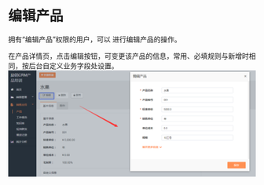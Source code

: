 # 编辑产品

拥有“编辑产品”权限的用户，可以 进行编辑产品的操作。

在产品详情页，点击编辑按钮，可变更该产品的信息，常用、必填规则与新增时相同，按后台自定义业务字段处设置。![](/assets/lix编辑产品.png)


